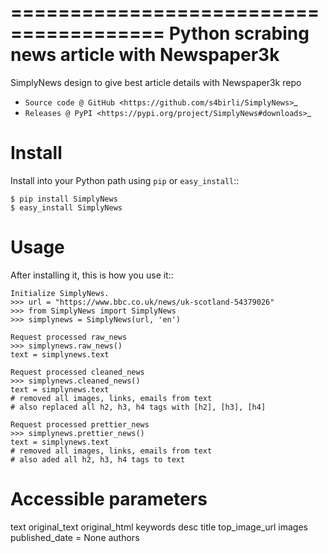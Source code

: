 =======================================
Python scrabing news article with Newspaper3k
=======================================
SimplyNews design to give best article details with Newspaper3k repo

* `Source code @ GitHub <https://github.com/s4birli/SimplyNews>`_
* `Releases @ PyPI <https://pypi.org/project/SimplyNews#downloads>`_


Install
=======

Install into your Python path using `pip` or `easy_install`::

    $ pip install SimplyNews
    $ easy_install SimplyNews


Usage
=====

After installing it, this is how you use it::

    Initialize SimplyNews.
    >>> url = "https://www.bbc.co.uk/news/uk-scotland-54379026"
    >>> from SimplyNews import SimplyNews
    >>> simplynews = SimplyNews(url, 'en')

    Request processed raw_news
    >>> simplynews.raw_news()
    text = simplynews.text

    Request processed cleaned_news
    >>> simplynews.cleaned_news()
    text = simplynews.text 
    # removed all images, links, emails from text
    # also replaced all h2, h3, h4 tags with [h2], [h3], [h4]

    Request processed prettier_news
    >>> simplynews.prettier_news()
    text = simplynews.text 
    # removed all images, links, emails from text
    # also aded all h2, h3, h4 tags to text


Accessible parameters
======================
text
original_text
original_html
keywords
desc
title
top_image_url
images
published_date = None
authors
